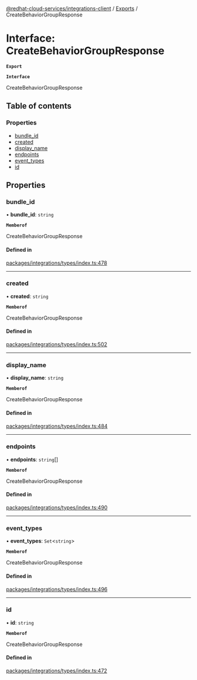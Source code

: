 [@redhat-cloud-services/integrations-client](../README.md) / [Exports](../modules.md) / CreateBehaviorGroupResponse

# Interface: CreateBehaviorGroupResponse

**`Export`**

**`Interface`**

CreateBehaviorGroupResponse

## Table of contents

### Properties

- [bundle\_id](CreateBehaviorGroupResponse.md#bundle_id)
- [created](CreateBehaviorGroupResponse.md#created)
- [display\_name](CreateBehaviorGroupResponse.md#display_name)
- [endpoints](CreateBehaviorGroupResponse.md#endpoints)
- [event\_types](CreateBehaviorGroupResponse.md#event_types)
- [id](CreateBehaviorGroupResponse.md#id)

## Properties

### bundle\_id

• **bundle\_id**: `string`

**`Memberof`**

CreateBehaviorGroupResponse

#### Defined in

[packages/integrations/types/index.ts:478](https://github.com/RedHatInsights/javascript-clients/blob/master/packages/integrations/types/index.ts#L478)

___

### created

• **created**: `string`

**`Memberof`**

CreateBehaviorGroupResponse

#### Defined in

[packages/integrations/types/index.ts:502](https://github.com/RedHatInsights/javascript-clients/blob/master/packages/integrations/types/index.ts#L502)

___

### display\_name

• **display\_name**: `string`

**`Memberof`**

CreateBehaviorGroupResponse

#### Defined in

[packages/integrations/types/index.ts:484](https://github.com/RedHatInsights/javascript-clients/blob/master/packages/integrations/types/index.ts#L484)

___

### endpoints

• **endpoints**: `string`[]

**`Memberof`**

CreateBehaviorGroupResponse

#### Defined in

[packages/integrations/types/index.ts:490](https://github.com/RedHatInsights/javascript-clients/blob/master/packages/integrations/types/index.ts#L490)

___

### event\_types

• **event\_types**: `Set`<`string`\>

**`Memberof`**

CreateBehaviorGroupResponse

#### Defined in

[packages/integrations/types/index.ts:496](https://github.com/RedHatInsights/javascript-clients/blob/master/packages/integrations/types/index.ts#L496)

___

### id

• **id**: `string`

**`Memberof`**

CreateBehaviorGroupResponse

#### Defined in

[packages/integrations/types/index.ts:472](https://github.com/RedHatInsights/javascript-clients/blob/master/packages/integrations/types/index.ts#L472)
